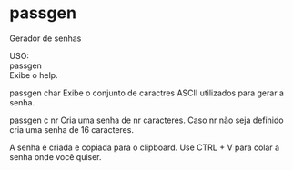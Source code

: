 # passgen
Gerador de senhas
<p>
USO:<br>
passgen<br>
        Exibe o help.

passgen char
        Exibe o conjunto de caractres ASCII utilizados para gerar a senha.

passgen c nr
        Cria uma senha de nr caracteres.
        Caso nr não seja definido cria uma senha de 16 caracteres.

A senha é criada e copiada para o clipboard.
Use CTRL + V para colar a senha onde você quiser.
</p>
